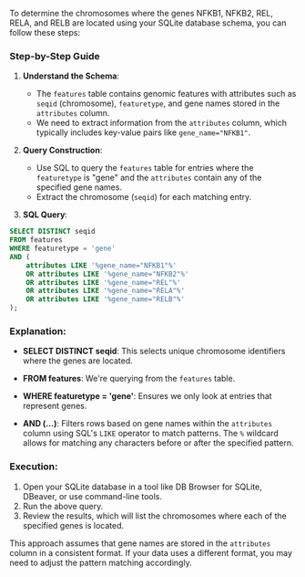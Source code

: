 To determine the chromosomes where the genes NFKB1, NFKB2, REL, RELA, and RELB are located using your SQLite database schema, you can follow these steps:

### Step-by-Step Guide

1. **Understand the Schema**: 
   - The `features` table contains genomic features with attributes such as `seqid` (chromosome), `featuretype`, and gene names stored in the `attributes` column.
   - We need to extract information from the `attributes` column, which typically includes key-value pairs like `gene_name="NFKB1"`.

2. **Query Construction**:
   - Use SQL to query the `features` table for entries where the `featuretype` is "gene" and the `attributes` contain any of the specified gene names.
   - Extract the chromosome (`seqid`) for each matching entry.

3. **SQL Query**:

```sql
SELECT DISTINCT seqid 
FROM features
WHERE featuretype = 'gene'
AND (
    attributes LIKE '%gene_name="NFKB1"%'
    OR attributes LIKE '%gene_name="NFKB2"%'
    OR attributes LIKE '%gene_name="REL"%'
    OR attributes LIKE '%gene_name="RELA"%'
    OR attributes LIKE '%gene_name="RELB"%'
);
```

### Explanation:

- **SELECT DISTINCT seqid**: This selects unique chromosome identifiers where the genes are located.
  
- **FROM features**: We're querying from the `features` table.

- **WHERE featuretype = 'gene'**: Ensures we only look at entries that represent genes.

- **AND (...)**: Filters rows based on gene names within the `attributes` column using SQL's `LIKE` operator to match patterns. The `%` wildcard allows for matching any characters before or after the specified pattern.

### Execution:

1. Open your SQLite database in a tool like DB Browser for SQLite, DBeaver, or use command-line tools.
2. Run the above query.
3. Review the results, which will list the chromosomes where each of the specified genes is located.

This approach assumes that gene names are stored in the `attributes` column in a consistent format. If your data uses a different format, you may need to adjust the pattern matching accordingly.